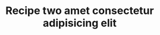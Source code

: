 ---
layout: recipe
id: recipe-two
title: Recipe two amet consectetur adipisicing elit
permalink: /recipes/two/
nav: false
nav-order: 2

stats: 20 min prep &nbsp;|&nbsp; 50 min cook &nbsp;|&nbsp; serves 4
---